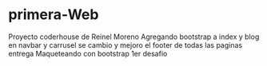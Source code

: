 # primera-Web
Proyecto coderhouse de Reinel Moreno
Agregando bootstrap a index y blog en navbar y carrusel
se cambio y mejoro el footer de todas las paginas
entrega Maqueteando con bootstrap 1er desafio
